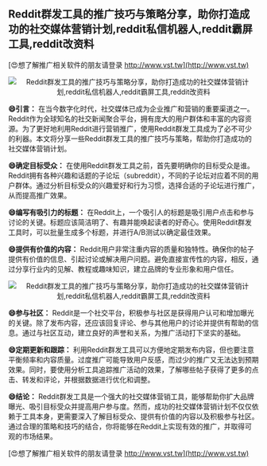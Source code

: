 ## **Reddit群发工具的推广技巧与策略分享，助你打造成功的社交媒体营销计划,reddit私信机器人,reddit霸屏工具,reddit改资料**

[😍想了解推广相关软件的朋友请登录 http://www.vst.tw](http://www.vst.tw)

 <center><img src="https://vst.tw/MP4/tuiguang/png/3.png" alt="Reddit群发工具的推广技巧与策略分享，助你打造成功的社交媒体营销计划,reddit私信机器人,reddit霸屏工具,reddit改资料"></center>

**😄引言：**
在当今数字化时代，社交媒体已成为企业推广和营销的重要渠道之一。Reddit作为全球知名的社交新闻聚合平台，拥有庞大的用户群体和丰富的内容资源。为了更好地利用Reddit进行营销推广，使用Reddit群发工具成为了必不可少的利器。本文将分享一些Reddit群发工具的推广技巧与策略，帮助你打造成功的社交媒体营销计划。

**😄确定目标受众：**
在使用Reddit群发工具之前，首先要明确你的目标受众是谁。Reddit拥有各种兴趣和话题的子论坛（subreddit），不同的子论坛对应着不同的用户群体。通过分析目标受众的兴趣爱好和行为习惯，选择合适的子论坛进行推广，从而提高推广效果。

**😄编写有吸引力的标题：**
在Reddit上，一个吸引人的标题是吸引用户点击和参与讨论的关键。标题应该简洁明了、有趣并能唤起读者的好奇心。使用Reddit群发工具时，可以批量生成多个标题，并进行A/B测试以确定最佳效果。

**😄提供有价值的内容：**
Reddit用户非常注重内容的质量和独特性。确保你的帖子提供有价值的信息、引起讨论或解决用户问题。避免直接宣传性的内容，相反，通过分享行业内的见解、教程或趣味知识，建立品牌的专业形象和用户信任。

 <center><img src="https://vst.tw/MP4/tuiguang/png/1.png" alt="Reddit群发工具的推广技巧与策略分享，助你打造成功的社交媒体营销计划,reddit私信机器人,reddit霸屏工具,reddit改资料"></center>

**😄参与社区：**
Reddit是一个社交平台，积极参与社区是获得用户认可和增加曝光的关键。除了发布内容，还应该回复评论、参与其他用户的讨论并提供有帮助的信息。通过与社区互动，建立良好的声誉和关系，为推广活动打下坚实的基础。

**😄定期更新和跟踪：**
利用Reddit群发工具可以方便地定期发布内容，但也要注意平衡频率和内容质量。过度推广可能导致用户反感，而过少的推广又无法达到预期效果。同时，要使用分析工具追踪推广活动的效果，了解哪些帖子获得了更多的点击、转发和评论，并根据数据进行优化和调整。

**😄结论：**
Reddit群发工具是一个强大的社交媒体营销工具，能够帮助你扩大品牌曝光、吸引目标受众并提高用户参与度。然而，成功的社交媒体营销计划不仅仅依赖于工具本身，更需要深入了解目标受众、提供有价值的内容以及积极参与社区。通过合理的策略和技巧的结合，你将能够在Reddit上实现有效的推广，并取得可观的市场结果。

[😍想了解推广相关软件的朋友请登录 http://www.vst.tw](http://www.vst.tw)



